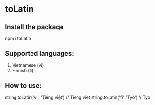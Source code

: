 # toLatin

## Install the package
npm i toLatin

## Supported languages:
1. Vietnamese (vi)
2. Finnish (fi)

## How to use:
string.toLatin('vi', 'Tiếng việt') // Tieng viet
string.toLatin('fi', 'Työ') // Tyo